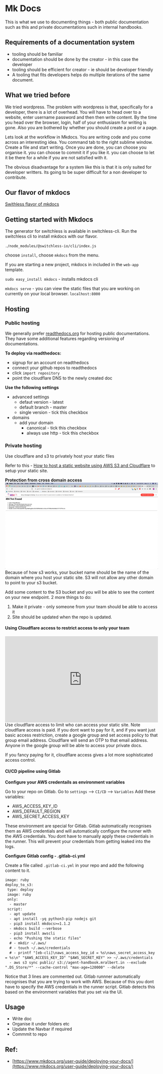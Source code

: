 # Mk Docs

This is what we use to documenting things - both public documentation such as this and private documentations such in internal handbooks.

## Requirements of a documentation system 
- tooling should be familiar
- documentation should be done by the creator - in this case the developer
- tooling should be efficient for creator - ie should be developer friendly 
- A tooling that fits developers helps do multiple iterations of the same document. 

## What we tried before
We tried wordpress. The problem with wordpress is that, specifically for a developer, there is a lot of overhead. 
You will have to head over to a website, enter username password and then then write content. 
By the time you head over the browser, login, half of your enthusiasm for writing is gone. 
Also you are bothered by whether you should create a post or a page.

Lets look at the workflow in Mkdocs. 
You are writing code and you come across an interesting idea. You command tab to the right sublime window. Create a file and start writing. 
Once you are done, you can choose you organise it. you can choose to commit it if you like it. you can choose to let it be there for a while if you are not satisfied with it. 

The obvious disadvantage for a system like this is that it is only suited for developer writters. Its going to be super difficult for a non developer to contribute. 

## Our flavor of mkdocs 
[Swithless flavor of mkdocs](https://github.com/switchless-io/mkdocs)

## Getting started with Mkdocs

The generator for switchless is available in switchless-cli. Run the switchless cli to install mkdocs with our flavor.

`./node_modules/@switchless-io/cli/index.js` 

choose `install`, choose `mkdocs` from the menu.

If you are starting a new project, mkdocs in included in the `web-app` template.

`sudo easy_install mkdocs` - installs mkdocs cli

`mkdocs serve` - you can view the static files that you are working on currently on your local browser. `localhost:8000`

## Hosting

### Public hosting 
We generally prefer [readthedocs.org](https://readthedocs.org) for hosting public documentations. They have some additional features regarding versioning of documentations. 

**To deploy via readthedocs:**

- signup for an account on readthedocs
- connect your github repos to readthedocs
- click `import repository`
- point the cloudflare DNS to the newly created doc 

**Use the following settings**

- advanced settings
	- defaut version - latest
	- default branch - master
	- single version - tick this checkbox 
- domains 
	- add your domain 
		- canonical - tick this checkbox
		- always use http - tick this checkbox 

### Private hosting 
Use cloudflare and s3 to privately host your static files

Refer to this - [How to host a static website using AWS S3 and Cloudflare](https://miketabor.com/how-to-host-a-static-website-using-aws-s3-and-cloudflare/) to setup your static site. 

**Protection from cross domain access**
![s3 does not allow cross domain access](files/s3-does-not-allow-cross-domain-access.png)
Because of how s3 works, your bucket name should be the name of the domain where you host your static site. S3 will not allow any other domain to point to your s3 bucket. 

Add some content to the S3 bucket and you will be able to see the content on your new endpoint. 
2 more things to do:

1. Make it private - only someone from your team should be able to access it
2. Site should be updated when the repo is updated. 

#### Using Cloudflare access to restrict access to only your team
<div style="position: relative; padding-bottom: 56.25%; height: 0;"><iframe src="https://www.loom.com/embed/23c1eb1df7634e769217cc3c1ed4ff0d" frameborder="0" webkitallowfullscreen mozallowfullscreen allowfullscreen style="position: absolute; top: 0; left: 0; width: 100%; height: 100%;"></iframe></div>
Use cloudflare access to limit who can access your static site. Note cloudflare access is paid. If you dont want to pay for it, and if you want just basic access restriction, create a google group and set access policy to that group email address. Cloudflare will send an OTP to that email address. Anyone in the google group will be able to access your private docs. 

If you fancy paying for it, cloudflare access gives a lot more sophisticated access control.

#### CI/CD pipeline using Gitlab

**Configure your AWS credentails as environment variables**

Go to your repo on Gitlab. Go to `settings` --> `CI/CD` --> `Variables`
Add these variables: 

- AWS_ACCESS_KEY_ID
- AWS_DEFAULT_REGION
- AWS_SECRET_ACCESS_KEY

These environment are special for Gitlab. Gitlab automatically recognises them as AWS credentials and will automatically configure the runner with the AWS credentials. You dont have to manually apply these credentials in the runner. This will prevent your credentials from getting leaked into the logs. 

**Configure Gitlab config - .gitlab-ci.yml** 

Create a file called `.gitlab-ci.yml` in your repo and add the following content to it. 
```
image: ruby
deploy_to_s3:
 type: deploy
 image: ruby
 only: 
  - master
 script:
  - apt update
  - apt install -yq python3-pip nodejs git
  - pip3 install mkdocs>=1.1.2
  - mkdocs build --verbose
  - pip3 install awscli
  - echo "Pushing the static files"
  # - mkdir ~/.aws/
  # - touch ~/.aws/credentials
  # - printf "[eb-cli]\naws_access_key_id = %s\naws_secret_access_key = %s\n" "$AWS_ACCESS_KEY_ID" "$AWS_SECRET_KEY" >> ~/.aws/credentials
  - aws s3 sync public/ s3://agent-handbook.mralbert.in --exclude ".DS_Store/*" --cache-control "max-age=120000" --delete
```
Notice that 3 lines are commented out. Gitlab runnner automatically recognises that you are trying to work with AWS. Because of this you dont have to specify the AWS credentials in the runner script. Gitlab detects this based on the environment variables that you set via the UI.

## Usage 
- Write doc
- Organise it under folders etc
- Update the Navbar if required
- Commmit to repo

## Ref: 
- [https://www.mkdocs.org/user-guide/deploying-your-docs/](https://www.mkdocs.org/user-guide/deploying-your-docs/)